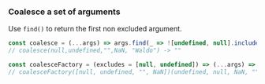 ### Coalesce a set of arguments

Use `find()` to return the first non excluded argument.

```js
const coalesce = (...args) => args.find(_ => ![undefined, null].includes(_))
// coalesce(null,undefined,"",NaN, "Waldo") -> ""

const coalesceFactory = (excludes = [null, undefined]) => (...args) => args.find(_ => !excludes.includes(_))
// coalesceFactory([null, undefined, "", NaN])(undefined, null, NaN, "", "Waldo") -> "Waldo"
```
